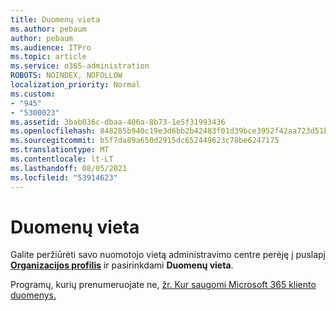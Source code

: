 ```yaml
---
title: Duomenų vieta
ms.author: pebaum
author: pebaum
ms.audience: ITPro
ms.topic: article
ms.service: o365-administration
ROBOTS: NOINDEX, NOFOLLOW
localization_priority: Normal
ms.custom:
- "945"
- "5300023"
ms.assetid: 3bab036c-dbaa-406a-8b73-1e5f31993436
ms.openlocfilehash: 848285b940c19e3d6bb2b42483f01d39bce3952f42aa723d51b1a6392f0f1dcc
ms.sourcegitcommit: b5f7da89a650d2915dc652449623c78be6247175
ms.translationtype: MT
ms.contentlocale: lt-LT
ms.lasthandoff: 08/05/2021
ms.locfileid: "53914623"
---
```

# <a name="data-location"></a>Duomenų vieta

Galite peržiūrėti savo nuomotojo vietą administravimo centre perėję į puslapį [ **Organizacijos profilis**](https://admin.microsoft.com/AdminPortal/Home#/Settings/OrganizationProfile) ir pasirinkdami **Duomenų vieta**.

Programų, kurių prenumeruojate ne, [žr. Kur saugomi Microsoft 365 kliento duomenys.](https://docs.microsoft.com/office365/enterprise/o365-data-locations)